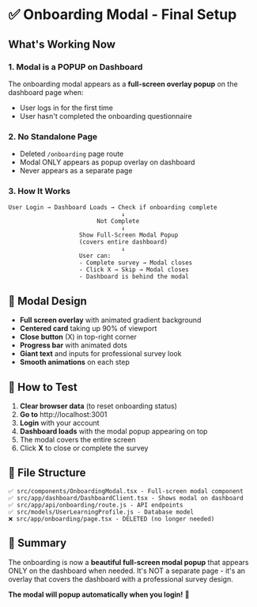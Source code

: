# ✅ Onboarding Modal - Final Setup

## What's Working Now

### 1. **Modal is a POPUP on Dashboard**
The onboarding modal appears as a **full-screen overlay popup** on the dashboard page when:
- User logs in for the first time
- User hasn't completed the onboarding questionnaire

### 2. **No Standalone Page**
- Deleted `/onboarding` page route
- Modal ONLY appears as popup overlay on dashboard
- Never appears as a separate page

### 3. **How It Works**

```
User Login → Dashboard Loads → Check if onboarding complete
                                ↓
                         Not Complete
                                ↓
                    Show Full-Screen Modal Popup
                    (covers entire dashboard)
                                ↓
                    User can:
                    - Complete survey → Modal closes
                    - Click X → Skip → Modal closes
                    - Dashboard is behind the modal
```

## 🎨 Modal Design

- **Full screen overlay** with animated gradient background
- **Centered card** taking up 90% of viewport
- **Close button** (X) in top-right corner
- **Progress bar** with animated dots
- **Giant text** and inputs for professional survey look
- **Smooth animations** on each step

## 🧪 How to Test

1. **Clear browser data** (to reset onboarding status)
2. **Go to** http://localhost:3001
3. **Login** with your account
4. **Dashboard loads** with the modal popup appearing on top
5. The modal covers the entire screen
6. Click **X** to close or complete the survey

## 📁 File Structure

```
✅ src/components/OnboardingModal.tsx - Full-screen modal component
✅ src/app/dashboard/DashboardClient.tsx - Shows modal on dashboard
✅ src/app/api/onboarding/route.js - API endpoints
✅ src/models/UserLearningProfile.js - Database model
❌ src/app/onboarding/page.tsx - DELETED (no longer needed)
```

## 🎯 Summary

The onboarding is now a **beautiful full-screen modal popup** that appears ONLY on the dashboard when needed. It's NOT a separate page - it's an overlay that covers the dashboard with a professional survey design.

**The modal will popup automatically when you login!** 🎉
